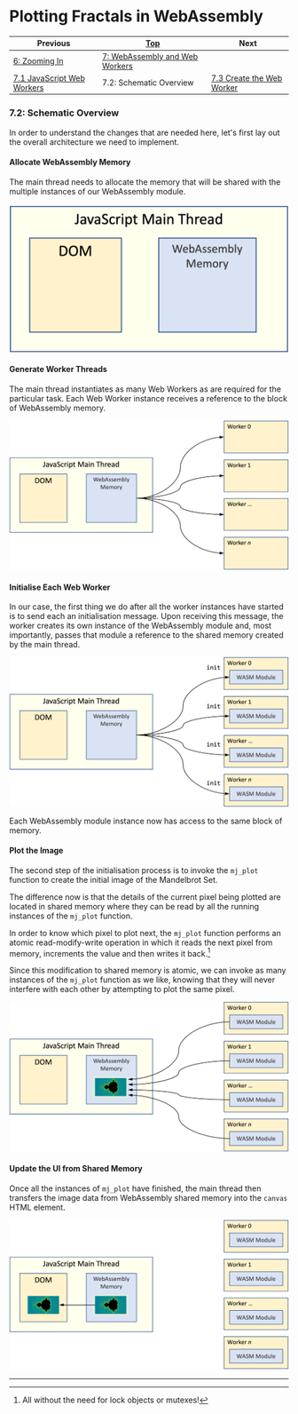 # Plotting Fractals in WebAssembly

| Previous | [Top](/chriswhealy/plotting-fractals-in-webassembly) | Next
|---|---|---
| [6: Zooming In](/chriswhealy/FractalWASM/06%20Zoom%20Image/) | [7: WebAssembly and Web Workers](/chriswhealy/FractalWASM/07%20Web%20Workers/) |
| [7.1 JavaScript Web Workers](/chriswhealy/FractalWASM/07%20Web%20Workers/01/) | 7.2: Schematic Overview | [7.3 Create the Web Worker](/chriswhealy/FractalWASM/07%20Web%20Workers/03/)

### 7.2: Schematic Overview

In order to understand the changes that are needed here, let's first lay out the overall architecture we need to implement.

#### Allocate WebAssembly Memory

The main thread needs to allocate the memory that will be shared with the multiple instances of our WebAssembly module.

<img alt ="Allocate WebAssembly Memory" src="/assets/chriswhealy/7.2.1.png" width="587">

#### Generate Worker Threads

The main thread instantiates as many Web Workers as are required for the particular task.
Each Web Worker instance receives a reference to the block of WebAssembly memory.

![Generate Web Workers](/assets/chriswhealy/7.2.2.png)

#### Initialise Each Web Worker

In our case, the first thing we do after all the worker instances have started is to send each an initialisation message.
Upon receiving this message, the worker creates its own instance of the WebAssembly module and, most importantly, passes that module a reference to the shared memory created by the main thread.

![Initialise the Web Workers](/assets/chriswhealy/7.2.3.png)

Each WebAssembly module instance now has access to the same block of memory.

#### Plot the Image

The second step of the initialisation process is to invoke the `mj_plot` function to create the initial image of the Mandelbrot Set.

The difference now is that the details of the current pixel being plotted are located in shared memory where they can be read by all the running instances of the `mj_plot` function.

In order to know which pixel to plot next, the `mj_plot` function performs an atomic read-modify-write operation in which it reads the next pixel from memory, increments the value and then writes it back.[^1]

Since this modification to shared memory is atomic, we can invoke as many instances of the `mj_plot` function as we like, knowing that they will never interfere with each other by attempting to plot the same pixel.

![Plot the Image](/assets/chriswhealy/7.2.4.png)

#### Update the UI from Shared Memory

Once all the instances of `mj_plot` have finished, the main thread then transfers the image data from WebAssembly shared memory into the `canvas` HTML element.

![Update the UI](/assets/chriswhealy/7.2.5.png)







---
[^1]: All without the need for lock objects or mutexes!
